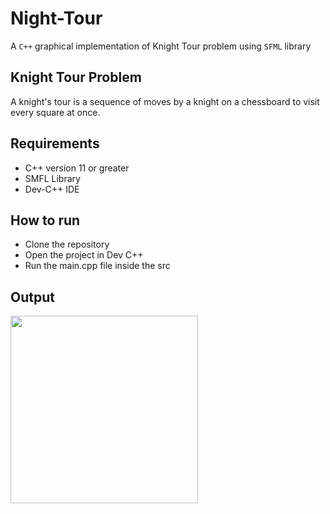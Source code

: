 # Night-Tour


A ``C++`` graphical implementation of Knight Tour problem using ``SFML`` library


## Knight Tour Problem


A knight's tour is a sequence of moves by a knight on a chessboard to visit every square at once.

 
## Requirements


- C++  version 11 or greater
- SMFL Library
- Dev-C++ IDE


## How to run
* Clone the repository
* Open the project in Dev C++
* Run the main.cpp file inside the src


## Output


<img src="https://user-images.githubusercontent.com/47594854/143402379-951db5c0-9c8f-4242-8afa-cba2377d2bec.png" width="300">

